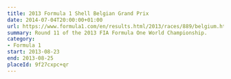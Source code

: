 ```yaml
---
title: 2013 Formula 1 Shell Belgian Grand Prix
date: 2014-07-04T20:00:00+01:00
url: https://www.formula1.com/en/results.html/2013/races/889/belgium.html
summary: Round 11 of the 2013 FIA Formula One World Championship.
category:
- Formula 1
start: 2013-08-23
end: 2013-08-25
placeId: 9f27cxpc+qr
---
```


